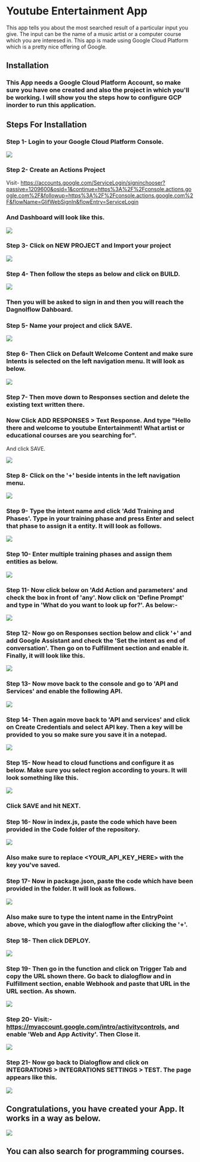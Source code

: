 # Youtube Entertainment App

This app tells you about the most searched result of a particular input you give. The input can be the name of a music artist or a computer course which you are interesed in. This app is made using Google Cloud Platform which is a pretty nice offering of Google.

## Installation

### This App needs a Google Cloud Platform Account, so make sure you have one created and also the project in which you'll be working. I will show you the steps how to configure GCP inorder to run this application.

## Steps For Installation

### Step 1- Login to your Google Cloud Platform Console.

![](Images/dashboard%20edit.jpg)

### Step 2- Create an Actions Project
Visit- https://accounts.google.com/ServiceLogin/signinchooser?passive=1209600&osid=1&continue=https%3A%2F%2Fconsole.actions.google.com%2F&followup=https%3A%2F%2Fconsole.actions.google.com%2F&flowName=GlifWebSignIn&flowEntry=ServiceLogin

### And Dashboard will look like this.

![](Images/step%202.jpg)


### Step 3- Click on NEW PROJECT and Import your project


![](Images/step%203%20edit.jpg)


### Step 4- Then follow the steps as below and click on BUILD.

![](Images/step%204.gif)

### Then you will be asked to sign in and then you will reach the Dagnolflow Dahboard.


### Step 5- Name your project and click SAVE.

![](Images/step%205.png)

### Step 6- Then Click on Default Welcome Content and make sure Intents is selected on the left navigation menu. It will look as below.

![](Images/step%206.png)

### Step 7- Then move down to Responses section and delete the existing text written there.

### Now Click ADD RESPONSES > Text Response. And type "Hello there and welcome to youtube Entertainment! What artist or educational courses are you searching for".
And click SAVE.

![](Images/step%207.png)

### Step 8- Click on the '+' beside intents in the left navigation menu.

![](Images/step%208%20edit.jpg)

### Step 9- Type the intent name and click 'Add Training and Phases'. Type in your training phase and press Enter and select that phase to assign it a entity. It will look as follows.

![](Images/step%209.png)

### Step 10- Enter multiple training phases and assign them entities as below.

![](Images/step%2010.png)

### Step 11- Now click below on 'Add Action and parameters' and check the box in front of 'any'. Now click on 'Define Prompt' and type in 'What do you want to look up  for?'. As below:-

![](Images/step%2011.png)

### Step 12- Now go on Responses section below and click '+' and add Google Assistant and check the 'Set the intent as end of conversation'. Then go on to Fulfillment section and enable it. Finally, it will look like this.

![](Images/step%2012.png)


### Step 13- Now move back to the console and go to 'API and Services' and enable the following API.

![](Images/step%2013.png)

### Step 14- Then again move back to 'API and services' and click on Create Credentials and select API key. Then a key will be provided to you so make sure you save it in a notepad.

![](Images/step%2014.png)

### Step 15- Now head to cloud functions and configure it as below. Make sure you select region according to yours. It will look something like this.

![](Images/step%2015.png)

### Click SAVE and hit NEXT.

### Step 16- Now in index.js, paste the code which have been provided in the Code folder of the repository. 

![](Images/step%2016.png)

### Also make sure to replace <YOUR_API_KEY_HERE> with the key you've saved.

### Step 17- Now in package.json, paste the code which have been provided in the folder. It will look as follows.

![](Images/step%2017.png)

### Also make sure to type the intent name in the EntryPoint above, which you gave in the dialogflow after clicking the '+'. 

### Step 18- Then click DEPLOY.

![](Images/step%2018.png)

### Step 19- Then go in the function and click on Trigger Tab and copy the URL shown there. Go back to dialogflow and in Fulfillment section, enable Webhook and paste that URL in the URL section. As shown.

![](Images/step%2019.png)


### Step 20- Visit:- https://myaccount.google.com/intro/activitycontrols, and enable 'Web and App Activity'. Then Close it.

![](Images/step%2020.png)

### Step 21- Now go back to Dialogflow and click on INTEGRATIONS > INTEGRATIONS SETTINGS > TEST. The page appears like this.

![](Images/step%2021.png)

## Congratulations, you have created your App. It works in a way as below.

![](Images/video.gif)

## You can also search for programming courses.












